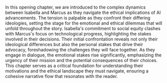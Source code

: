 In this opening chapter, we are introduced to the complex dynamics between Isabella and Marcus as they navigate the ethical implications of AI advancements. The tension is palpable as they confront their differing ideologies, setting the stage for the emotional and ethical dilemmas that will unfold throughout the story. Isabella's commitment to social equity clashes with Marcus's focus on technological progress, highlighting the stakes involved in their decisions. Their initial confrontation reveals not only their ideological differences but also the personal stakes that drive their advocacy, foreshadowing the challenges they will face together. As they engage in dialogue, the emotional stakes rise significantly, emphasizing the urgency of their mission and the potential consequences of their choices. This chapter serves as a critical foundation for understanding their motivations and the ethical landscape they must navigate, ensuring a cohesive narrative flow that resonates with the reader.
